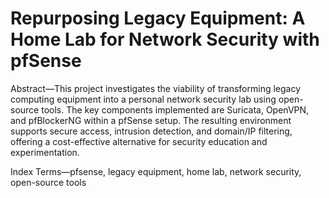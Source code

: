 # Repurposing Legacy Equipment: A Home Lab for Network Security with pfSense

Abstract—This project investigates the viability of transforming legacy computing equipment into a personal network security lab using open-source tools. The key components implemented are Suricata, OpenVPN, and pfBlockerNG within a pfSense setup. The resulting environment supports secure access, intrusion detection, and domain/IP filtering, offering a cost-effective alternative for security education and experimentation.
 
Index Terms—pfsense, legacy equipment, home lab, network security, open-source tools
